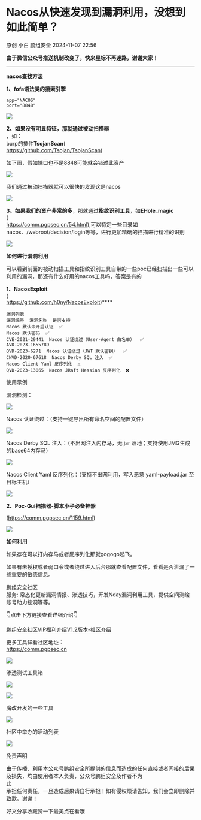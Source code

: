 #  Nacos从快速发现到漏洞利用，没想到如此简单？   
原创 小白  鹏组安全   2024-11-07 22:56  
  
**由于微信公众号推送机制改变了，快来星标不再迷路，谢谢大家！**  
  
****  
**nacos查找方法**  
  
**1、fofa语法类的搜索引擎**  
```
app="NACOS"
port="8848"
```  
  
![](https://mmbiz.qpic.cn/sz_mmbiz_png/0YvAy5BgkyPjgDibxEaLONIEOVm9D1Oj8rWlXczvhA9uMbdqS68JRbWerJtsJZQib6rm0MUyRenZ0vfV9w6BW79Q/640?wx_fmt=png&from=appmsg "")  
  
**2、如果没有明显特征，那就通过被动扫描器**  
，如：  
burp的插件**TsojanScan**(  
https://github.com/Tsojan/TsojanScan)  
  
如下图，假如端口也不是8848可能就会错过此资产  
  
![](https://mmbiz.qpic.cn/sz_mmbiz_png/0YvAy5BgkyPjgDibxEaLONIEOVm9D1Oj86qHA1GopPbZa7iaFa1ApibMjnxXtDK6mCIVlvBNMib3Mdqa6Pgic4mVajQ/640?wx_fmt=png&from=appmsg "")  
  
我们通过被动扫描器就可以很快的发现这是nacos  
  
![](https://mmbiz.qpic.cn/sz_mmbiz_png/0YvAy5BgkyPjgDibxEaLONIEOVm9D1Oj8CeKRt1Xeh8kGltS3DqklUOicnhTe9eLMcCAzbBAFwoRo9dibQ4UzVT3w/640?wx_fmt=png&from=appmsg "")  
  
**3、如果我们的资产非常的多**，那就通过**指纹识别工具**，如**EHole_magic**  
(  
https://comm.pgpsec.cn/54.html),可以特定一些目录如nacos、/webroot/decision/login等等，进行更加精确的扫描进行精准的识别  
  
![](https://mmbiz.qpic.cn/sz_mmbiz_png/0YvAy5BgkyPjgDibxEaLONIEOVm9D1Oj8ibgibibd8iaC59MsyqpbLYy2cribVJ43BrkPZYxZS1M7jLNvJo2KLlibeggA/640?wx_fmt=png&from=appmsg "")  
  
**如何进行漏洞利用**  
  
可以看到前面的被动扫描工具和指纹识别工具自带的一些poc已经扫描出一些可以利用的漏洞，那还有什么好用的nacos工具吗，答案是有的  
  
**1、NacosExploit**  
(  
https://github.com/h0ny/NacosExploit)****  
```
漏洞列表
漏洞编号  漏洞名称  是否支持
Nacos 默认未开启认证  ✅
Nacos 默认密码  ✅
CVE-2021-29441  Nacos 认证绕过（User-Agent 白名单）  ✅
AVD-2023-1655789
QVD-2023-6271  Nacos 认证绕过（JWT 默认密钥）  ✅
CNVD-2020-67618  Nacos Derby SQL 注入  ✅
Nacos Client Yaml 反序列化  ⚠️
QVD-2023-13065  Nacos JRaft Hessian 反序列化  ❌
```  
  
  
使用示例  
  
漏洞检测：  
  
![](https://mmbiz.qpic.cn/sz_mmbiz_png/0YvAy5BgkyPjgDibxEaLONIEOVm9D1Oj8F3iaBib8BRhE0lpZ04jRtHTEW6IhchicTCJErXuQVicxFr1rGLicK6dMX4w/640?wx_fmt=png&from=appmsg "")  
  
  
Nacos 认证绕过：（支持一键导出所有命名空间的配置文件）  
  
![](https://mmbiz.qpic.cn/sz_mmbiz_png/0YvAy5BgkyPjgDibxEaLONIEOVm9D1Oj87wr0uSLKUfLjd8W2XzyBBS1rLBKajm5NDFjYwQVhGEW1PYK50cao2w/640?wx_fmt=png&from=appmsg "")  
  
Nacos Derby SQL 注入：（不出网注入内存马，无 jar 落地；支持使用JMG生成的base64内存马）  
  
![](https://mmbiz.qpic.cn/sz_mmbiz_png/0YvAy5BgkyPjgDibxEaLONIEOVm9D1Oj8ADkkiboQ83eARVT2JYJ7CV1VH0uTjbict3QNMC5ANbrb9nZOLnxd6iasQ/640?wx_fmt=png&from=appmsg "")  
  
Nacos Client Yaml 反序列化：（支持不出网利用，写入恶意 yaml-payload.jar 至目标主机）  
  
![](https://mmbiz.qpic.cn/sz_mmbiz_png/0YvAy5BgkyPjgDibxEaLONIEOVm9D1Oj8G2FhYfUKzJ1cNO1M3McRCAJ2Z9mVPbkibickawFa44L0BX8FgJgdVgew/640?wx_fmt=png&from=appmsg "")  
  
**2、Poc-Gui扫描器-脚本小子必备神器**  
  
(https://comm.pgpsec.cn/1159.html)  
  
![](https://mmbiz.qpic.cn/sz_mmbiz_png/0YvAy5BgkyPjgDibxEaLONIEOVm9D1Oj8Dm8uJGCuUrtoXTpWIgRjN0f0tT7COTm9AXt6ffRibjJtrc9KNcgrLPA/640?wx_fmt=png&from=appmsg "")  
  
**如何利用**  
  
如果存在可以打内存马或者反序列化那就gogogo起飞。  
  
如果有未授权或者弱口令或者绕过进入后台那就查看配置文件，看看是否泄漏了一些重要的敏感信息。  
  
鹏组安全社区  
服务: 常态化更新漏洞情报、渗透技巧，开发Nday漏洞利用工具，提供空间测绘  
账号助力挖洞等等。  
  
👇点击下方链接查看详细介绍👇  
  
[鹏组安全社区VIP福利介绍V1.2版本-社区介绍](http://mp.weixin.qq.com/s?__biz=Mzg5NDU3NDA3OQ==&mid=2247490425&idx=1&sn=25a8d41abbf66fd731cd18d6d1c359f0&chksm=c01cd7e9f76b5eff49eaae3e20809e744b3ec40227169c54a203e1af6b867d42f7a2bdf988f1&scene=21#wechat_redirect)  
  
  
更多工具详看社区地址：  
https://comm.pgpsec.cn  
  
![](https://mmbiz.qpic.cn/sz_mmbiz_png/0YvAy5BgkyN92OtiagxgUpDAeq8RbcPacH8L82CwLzHtvucDrP1RrgfzeUYY8cS4WHk8niap3jKZzys9wK5oHB9w/640?wx_fmt=other&from=appmsg&wxfrom=5&wx_lazy=1&wx_co=1&tp=webp "")  
  
渗透测试工具箱  
  
![](https://mmbiz.qpic.cn/sz_mmbiz_png/0YvAy5BgkyNpkpFgujbn9mggiaJFKVwCUsIJSmTmdYeicjEeXI5D0BsnhVhoN1J0utVTh13scPl1BibVl0DL9aKmA/640?wx_fmt=other&from=appmsg&tp=webp&wxfrom=5&wx_lazy=1&wx_co=1 "")  
  
![](https://mmbiz.qpic.cn/sz_mmbiz_png/0YvAy5BgkyNpkpFgujbn9mggiaJFKVwCUuQZTicZgpNYl9bNH5AZ9LS0lGDuqZbsXGL0256vJbbiaRysUuqaFThIw/640?wx_fmt=other&from=appmsg&tp=webp&wxfrom=5&wx_lazy=1&wx_co=1 "")  
  
魔改开发的一些工具  
  
![](https://mmbiz.qpic.cn/sz_mmbiz_png/0YvAy5BgkyNpkpFgujbn9mggiaJFKVwCU04KZia6diapxZaib8ksGpyCfQDoia1TVrnaf6AJn5pQe9OEYbVoN3Y5WHw/640?wx_fmt=other&from=appmsg&tp=webp&wxfrom=5&wx_lazy=1&wx_co=1 "")  
  
社区中举办的活动列表  
  
![](https://mmbiz.qpic.cn/sz_mmbiz_png/0YvAy5BgkyN92OtiagxgUpDAeq8RbcPacMia7NDpiagkVUILjzUYrd09EYq1aLRAibTRoszh0HrGfJEBibJIZibicBwsw/640?wx_fmt=other&from=appmsg&wxfrom=5&wx_lazy=1&wx_co=1&tp=webp "")  
  
  
  
免责声明  
  
由于传播、利用本公众号鹏组安全所提供的信息而造成的任何直接或者间接的后果及损失，均由使用者本人负责，公众号鹏组安全及作者不为  
此  
承担任何责任，一旦造成后果请自行承担！如有侵权烦请告知，我们会立即删除并致歉。谢谢！  
  
好文分享收藏赞一下最美点在看哦  
  
